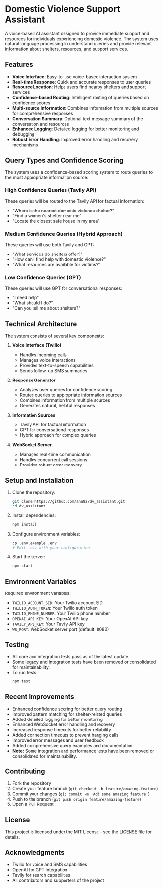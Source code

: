 # Domestic Violence Support Assistant

A voice-based AI assistant designed to provide immediate support and resources for individuals experiencing domestic violence. The system uses natural language processing to understand queries and provide relevant information about shelters, resources, and support services.

## Features

- **Voice Interface**: Easy-to-use voice-based interaction system
- **Real-time Response**: Quick and accurate responses to user queries
- **Resource Location**: Helps users find nearby shelters and support services
- **Confidence-based Routing**: Intelligent routing of queries based on confidence scores
- **Multi-source Information**: Combines information from multiple sources for comprehensive responses
- **Conversation Summary**: Optional text message summary of the conversation and resources
- **Enhanced Logging**: Detailed logging for better monitoring and debugging
- **Robust Error Handling**: Improved error handling and recovery mechanisms

## Query Types and Confidence Scoring

The system uses a confidence-based scoring system to route queries to the most appropriate information source:

### High Confidence Queries (Tavily API)
These queries will be routed to the Tavily API for factual information:

- "Where is the nearest domestic violence shelter?"
- "Find a women's shelter near me"
- "Locate the closest safe house in my area"

### Medium Confidence Queries (Hybrid Approach)
These queries will use both Tavily and GPT:
- "What services do shelters offer?"
- "How can I find help with domestic violence?"
- "What resources are available for victims?"

### Low Confidence Queries (GPT)
These queries will use GPT for conversational responses:
- "I need help"
- "What should I do?"
- "Can you tell me about shelters?"

## Technical Architecture

The system consists of several key components:

1. **Voice Interface (Twilio)**
   - Handles incoming calls
   - Manages voice interactions
   - Provides text-to-speech capabilities
   - Sends follow-up SMS summaries

2. **Response Generator**
   - Analyzes user queries for confidence scoring
   - Routes queries to appropriate information sources
   - Combines information from multiple sources
   - Generates natural, helpful responses

3. **Information Sources**
   - Tavily API for factual information
   - GPT for conversational responses
   - Hybrid approach for complex queries

4. **WebSocket Server**
   - Manages real-time communication
   - Handles concurrent call sessions
   - Provides robust error recovery

## Setup and Installation

1. Clone the repository:
   ```bash
   git clone https://github.com/ann82/dv_assistant.git
   cd dv_assistant
   ```

2. Install dependencies:
   ```bash
   npm install
   ```

3. Configure environment variables:
   ```bash
   cp .env.example .env
   # Edit .env with your configuration
   ```

4. Start the server:
   ```bash
   npm start
   ```

## Environment Variables

Required environment variables:
- `TWILIO_ACCOUNT_SID`: Your Twilio account SID
- `TWILIO_AUTH_TOKEN`: Your Twilio auth token
- `TWILIO_PHONE_NUMBER`: Your Twilio phone number
- `OPENAI_API_KEY`: Your OpenAI API key
- `TAVILY_API_KEY`: Your Tavily API key
- `WS_PORT`: WebSocket server port (default: 8080)

## Testing

- All core and integration tests pass as of the latest update.
- Some legacy and integration tests have been removed or consolidated for maintainability.
- To run tests:
  ```bash
  npm test
  ```

## Recent Improvements

- Enhanced confidence scoring for better query routing
- Improved pattern matching for shelter-related queries
- Added detailed logging for better monitoring
- Enhanced WebSocket error handling and recovery
- Increased response timeouts for better reliability
- Added connection timeouts to prevent hanging calls
- Improved error messages and user feedback
- Added comprehensive query examples and documentation
- **Note:** Some integration and performance tests have been removed or consolidated for maintainability.

## Contributing

1. Fork the repository
2. Create your feature branch (`git checkout -b feature/amazing-feature`)
3. Commit your changes (`git commit -m 'Add some amazing feature'`)
4. Push to the branch (`git push origin feature/amazing-feature`)
5. Open a Pull Request

## License

This project is licensed under the MIT License - see the LICENSE file for details.

## Acknowledgments

- Twilio for voice and SMS capabilities
- OpenAI for GPT integration
- Tavily for search capabilities
- All contributors and supporters of the project